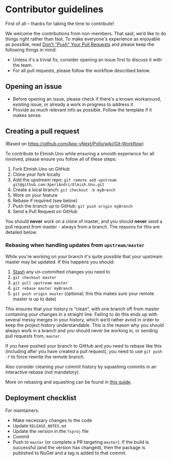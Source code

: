 Contributor guidelines
======================

First of all – thanks for taking the time to contribute!

We welcome the contributions from non-members. That said, we’d like to do things right rather than fast. To make everyone's experience as enjoyable as possible, read [Don't "Push" Your Pull Requests](https://www.igvita.com/2011/12/19/dont-push-your-pull-requests/) and please keep the following things in mind:

- Unless it's a trivial fix, consider opening an issue first to discuss it with the team.
- For all pull requests, please follow the workflow described below.

Opening an issue
----------------

- Before opening an issue, please check if there's a known workaround, existing issue, or already a work in progress to address it.
- Provide as much relevant info as possible. Follow the template if it makes sense.

Creating a pull request
-----------------------

(Based on https://github.com/App-vNext/Polly/wiki/Git-Workflow)

To contribute to Elmish.Uno while ensuring a smooth experience for all involved, please ensure you follow all of these steps:

1. Fork Elmish.Uno on GitHub
2. Clone your fork locally
3. Add the upstream repo: `git remote add upstream git@github.com:XperiAndri/Elmish.Uno.git`
4. Create a local branch: `git checkout -b myBranch`
5. Work on your feature
6. Rebase if required (see below)
7. Push the branch up to GitHub: `git push origin myBranch`
8. Send a Pull Request on GitHub

You should **never** work on a clone of master, and you should **never** send a pull request from master - always from a branch. The reasons for this are detailed below.

### Rebasing when handling updates from `upstream/master`

While you're working on your branch it's quite possible that your upstream master may be updated. If this happens you should:

1. [Stash](https://git-scm.com/book/en/v2/Git-Tools-Stashing-and-Cleaning) any un-committed changes you need to
2. `git checkout master`
3. `git pull upstream master`
4. `git rebase master myBranch`
5.  `git push origin master` (optional; this this makes sure your remote master is up to date)

This ensures that your history is “clean”, with one branch off from master containing your changes in a straight line. Failing to do this ends up with several messy merges in your history, which we’d rather avoid in order to keep the project history understandable. This is the reason why you should always work in a branch and you should never be working in, or sending pull requests from, `master`.

If you have pushed your branch to GitHub and you need to rebase like this (including after you have created a pull request), you need to use `git push -f` to force rewrite the remote branch.

Also consider cleaning your commit history by squashing commits in an interactive rebase (not mandatory).

More on rebasing and squashing can be found in [this guide](https://robots.thoughtbot.com/git-interactive-rebase-squash-amend-rewriting-history).

## Deployment checklist

For maintainers.

* Make necessary changes to the code
* Update `RELEASE_NOTES.md`
* Update the version in the `fsproj` file
* Commit
* Push to `master` (or complete a PR targeting `master`). If the build is successful (and the version has changed), then the package is published to NuGet and a tag is added to that commit.
